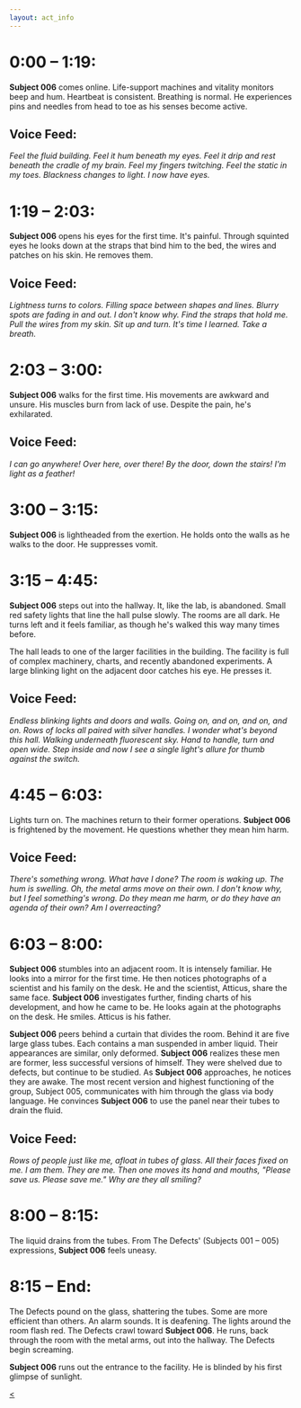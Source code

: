```yaml
---
layout: act_info
---
```



# 0:00 – 1:19:

__Subject 006__ comes online. Life-support machines and vitality monitors beep and hum. Heartbeat is consistent. Breathing is normal. He experiences pins and needles from head to toe as his senses become active.

## Voice Feed:

_Feel the fluid building._
_Feel it hum beneath my eyes._
_Feel it drip and rest beneath the cradle of my brain._
_Feel my fingers twitching._
_Feel the static in my toes._
_Blackness changes to light._
_I now have eyes._


# 1:19 – 2:03:

__Subject 006__ opens his eyes for the first time. It's painful. Through squinted eyes he looks down at the straps that bind him to the bed, the wires and patches on his skin. He removes them.

## Voice Feed:

_Lightness turns to colors._
_Filling space between shapes and lines._
_Blurry spots are fading in and out._
_I don't know why._
_Find the straps that hold me._
_Pull the wires from my skin._
_Sit up and turn._
_It's time I learned._
_Take a breath._

# 2:03 – 3:00:
__Subject 006__ walks for the first time. His movements are awkward and unsure. His muscles burn from lack of use. Despite the pain, he's exhilarated.

## Voice Feed:
_I can go anywhere!_
_Over here, over there!_
_By the door, down the stairs!_
_I'm light as a feather!_

# 3:00 – 3:15:
__Subject 006__ is lightheaded from the exertion. He holds onto the walls as he walks to the door. He suppresses vomit.

# 3:15 – 4:45:
__Subject 006__ steps out into the hallway. It, like the lab, is abandoned. Small red safety lights that line the hall pulse slowly. The rooms are all dark. He turns left and it feels familiar, as though he's walked this way many times before.

The hall leads to one of the larger facilities in the building. The facility is full of complex machinery, charts, and recently abandoned experiments. A large blinking light on the adjacent door catches his eye. He presses it.

## Voice Feed:
_Endless blinking lights and doors and walls._
_Going on, and on, and on, and on._
_Rows of locks all paired with silver handles._
_I wonder what's beyond this hall._
_Walking underneath fluorescent sky._
_Hand to handle, turn and open wide._
_Step inside and now I see a single light's allure for thumb against the switch._

# 4:45 – 6:03:
Lights turn on. The machines return to their former operations. __Subject 006__ is frightened by the movement. He questions whether they mean him harm.

## Voice Feed:
_There's something wrong._
_What have I done?_
_The room is waking up._
_The hum is swelling._
_Oh, the metal arms move on their own._
_I don't know why, but I feel something's wrong._
_Do they mean me harm, or do they have an agenda of their own?_
_Am I overreacting?_

# 6:03 – 8:00:
__Subject 006__ stumbles into an adjacent room. It is intensely familiar. He looks into a mirror for the first time. He then notices photographs of a scientist and his family on the desk. He and the scientist, Atticus, share the same face. __Subject 006__ investigates further, finding charts of his development, and how he came to be. He looks again at the photographs on the desk. He smiles. Atticus is his father.

__Subject 006__ peers behind a curtain that divides the room. Behind it are five large glass tubes. Each contains a man suspended in amber liquid. Their appearances are similar, only deformed. __Subject 006__ realizes these men are former, less successful versions of himself. They were shelved due to defects, but continue to be studied. As __Subject 006__ approaches, he notices they are awake. The most recent version and highest functioning of the group, Subject 005, communicates with him through the glass via body language. He convinces __Subject 006__ to use the panel near their tubes to drain the fluid.

## Voice Feed:
_Rows of people just like me, afloat in tubes of glass._
_All their faces fixed on me._
_I am them. They are me._
_Then one moves its hand and mouths,_
_"Please save us. Please save me."_
_Why are they all smiling?_

# 8:00 – 8:15:
The liquid drains from the tubes. From The Defects' (Subjects 001 – 005) expressions, __Subject 006__ feels uneasy.

# 8:15 – End:
The Defects pound on the glass, shattering the tubes. Some are more efficient than others. An alarm sounds. It is deafening. The lights around the room flash red. The Defects crawl toward __Subject 006__. He runs, back through the room with the metal arms, out into the hallway. The Defects begin screaming.

__Subject 006__ runs out the entrance to the facility. He is blinded by his first glimpse of sunlight.


[<](/the_laboratory.html)

